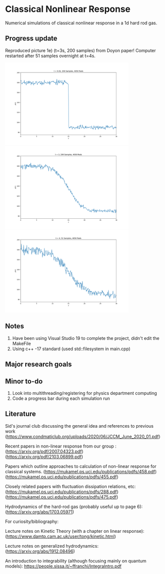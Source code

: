 # Classical Nonlinear Response
Numerical simulations of classical nonlinear response in a 1d hard rod gas.

## Progress update

Reproduced picture 1e) (t=3s, 200 samples) from Doyon paper! Computer restarted after 51 samples overnight at t=4s.

<p float="left">
  <img src="https://github.com/IraPelidae/Classical-Nonlinear-Response/blob/main/Density_Plotting/Figs/t%20%3D%200.01%2C%20200%20Samples%2C%204050%20Rods.png" width = "400" />
  <img src="https://github.com/IraPelidae/Classical-Nonlinear-Response/blob/main/Density_Plotting/Figs/t%20%3D%203%2C%20200%20Samples%2C%204050%20Rods.png" width = "400" />
  <img src="https://github.com/IraPelidae/Classical-Nonlinear-Response/blob/main/Density_Plotting/Figs/t%20%3D%204%2C%2051%20Samples%2C%204050%20Rods.png" width = "400" /> 
</p>

## Notes
1. Have been using Visual Studio 19 to complete the project, didn't edit the MakeFile
2. Using c++ -17 standard (used std::filesystem in main.cpp)

## Major research goals

## Minor to-do

1. Look into multithreading/registering for physics department computing
2. Code a progress bar during each simulation run

## Literature

Sid's journal club discussing the general idea and references to previous work
(https://www.condmatjclub.org/uploads/2020/06/JCCM_June_2020_01.pdf)

Recent papers in non-linear response from our group :  
(https://arxiv.org/pdf/2007.04323.pdf)
(https://arxiv.org/pdf/2103.06899.pdf)

Papers which outline approaches to calculation of non-linear response for classical systems.
(https://mukamel.ps.uci.edu/publications/pdfs/458.pdf)
(https://mukamel.ps.uci.edu/publications/pdfs/455.pdf)

Closely related papers with fluctuation dissipation relations, etc:
(https://mukamel.ps.uci.edu/publications/pdfs/288.pdf)
(https://mukamel.ps.uci.edu/publications/pdfs/475.pdf)

Hydrodynamics of the hard-rod gas (probably useful up to page 6):
(https://arxiv.org/abs/1703.05971)

For curiosity/bibliography:

Lecture notes on Kinetic Theory (with a chapter on linear response):
(https://www.damtp.cam.ac.uk/user/tong/kinetic.html)

Lecture notes on generalized hydrodynamics:
(https://arxiv.org/abs/1912.08496)

An introduction to integrability (although focusing mainly on quantum models):
https://people.sissa.it/~ffranchi/IntegraIntro.pdf
